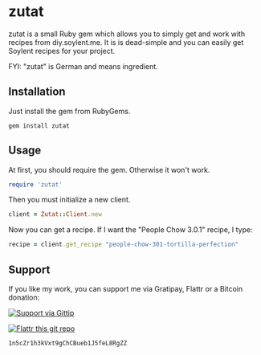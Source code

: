 # zutat

zutat is a small Ruby gem which allows you to simply get and work with recipes from diy.soylent.me. It is is dead-simple and you can easily get Soylent recipes for your project.

FYI: "zutat" is German and means ingredient.

## Installation
Just install the gem from RubyGems.
```
gem install zutat
```

## Usage
At first, you should require the gem. Otherwise it won't work.
```ruby
require 'zutat'
```
Then you must initialize a new client.
```ruby
client = Zutat::Client.new
```
Now you can get a recipe. If I want the "People Chow 3.0.1" recipe, I type:
```ruby
recipe = client.get_recipe "people-chow-301-tortilla-perfection"
```

## Support
If you like my work, you can support me via Gratipay, Flattr or a Bitcoin donation:

<a href="https://www.gittip.com/EddyShure/">
  <img alt="Support via Gittip" src="https://rawgithub.com/twolfson/gittip-badge/0.2.0/dist/gittip.png"/>
</a>

[![Flattr this git repo](http://api.flattr.com/button/flattr-badge-large.png)](https://flattr.com/submit/auto?user_id=EddyShure&url=https://github.com/EddyShure/zutat&title=zutat&language=Ruby&tags=github&category=software)

```
1n5cZr1h3kVxt9gChCBueb1J5feL8RgZZ
```
